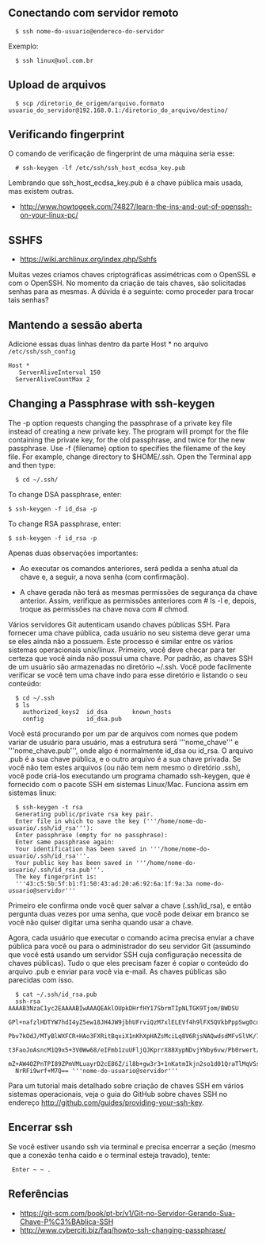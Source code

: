 ## Conectando com servidor remoto

```
  $ ssh nome-do-usuario@endereco-do-servidor
```

Exemplo: 

```
  $ ssh linux@uol.com.br
```

## Upload de arquivos 

```  
  $ scp /diretorio_de_origem/arquivo.formato usuario_do_servidor@192.168.0.1:/diretorio_do_arquivo/destino/
```

## Verificando fingerprint

O comando de verificação de fingerprint de uma máquina seria esse:

```
  # ssh-keygen -lf /etc/ssh/ssh_host_ecdsa_key.pub
```

Lembrando que ssh_host_ecdsa_key.pub é a chave pública mais usada, mas existem outras. 

* http://www.howtogeek.com/74827/learn-the-ins-and-out-of-openssh-on-your-linux-pc/

## SSHFS 

* https://wiki.archlinux.org/index.php/Sshfs


Muitas vezes criamos chaves criptográficas assimétricas com o OpenSSL e com o OpenSSH. No momento da criação de tais chaves, são solicitadas senhas para as mesmas. A dúvida é a seguinte: como proceder para trocar tais senhas?

## Mantendo a sessão aberta
Adicione essas duas linhas dentro da parte Host * no arquivo ```/etc/ssh/ssh_config```

```
Host *
   ServerAliveInterval 150
  ServerAliveCountMax 2
```

## Changing a Passphrase with ssh-keygen 

The -p option requests changing the passphrase of a private key file instead of creating a new private key. The program will prompt for the file containing the private key, for the old passphrase, and twice for the new passphrase. Use -f {filename} option to specifies the filename of the key file. For example, change directory to $HOME/.ssh. Open the Terminal app and then type:

```
  $ cd ~/.ssh/
```

To change DSA passphrase, enter:

```
$ ssh-keygen -f id_dsa -p
```

To change RSA passphrase, enter:

```
$ ssh-keygen -f id_rsa -p
```

Apenas duas observações importantes:

* Ao executar os comandos anteriores, será pedida a senha atual da chave e, a seguir, a nova senha (com confirmação).

* A chave gerada não terá as mesmas permissões de segurança da chave anterior. Assim, verifique as permissões anteriores com # ls -l e, depois, troque as permissões na chave nova com # chmod.

Vários servidores Git autenticam usando chaves públicas SSH. Para fornecer uma chave pública, cada usuário no seu sistema deve gerar uma se eles ainda não a possuem. Este processo é similar entre os vários sistemas operacionais unix/linux. Primeiro, você deve checar para ter certeza que você ainda não possui uma chave. Por padrão, as chaves SSH de um usuário são armazenadas no diretório ~/.ssh. Você pode facilmente verificar se você tem uma chave indo para esse diretório e listando o seu conteúdo:

```
  $ cd ~/.ssh
  $ ls
    authorized_keys2  id_dsa       known_hosts
    config            id_dsa.pub
```

Você está procurando por um par de arquivos com nomes que podem variar de usuário para usuário, mas a estrutura será '''nome_chave''' e '''nome_chave.pub''', onde algo é normalmente id_dsa ou id_rsa. O arquivo .pub é a sua chave pública, e o outro arquivo é a sua chave privada. Se você não tem estes arquivos (ou não tem nem mesmo o diretório .ssh), você pode criá-los executando um programa chamado ssh-keygen, que é fornecido com o pacote SSH em sistemas Linux/Mac. Funciona assim em sistemas linux: 

```
  $ ssh-keygen -t rsa
  Generating public/private rsa key pair.
  Enter file in which to save the key ('''/home/nome-do-usuario/.ssh/id_rsa'''):
  Enter passphrase (empty for no passphrase):
  Enter same passphrase again:
  Your identification has been saved in '''/home/nome-do-usuario/.ssh/id_rsa'''.
  Your public key has been saved in '''/home/nome-do-usuario/.ssh/id_rsa.pub'''.
  The key fingerprint is:
  '''43:c5:5b:5f:b1:f1:50:43:ad:20:a6:92:6a:1f:9a:3a nome-do-usuario@servidor'''
```

Primeiro ele confirma onde você quer salvar a chave (.ssh/id_rsa), e então pergunta duas vezes por uma senha, que você pode deixar em branco se você não quiser digitar uma senha quando usar a chave.

Agora, cada usuário que executar o comando acima precisa enviar a chave pública para você ou para o administrador do seu servidor Git (assumindo que você está usando um servidor SSH cuja configuração necessita de chaves públicas). Tudo o que eles precisam fazer é copiar o conteúdo do arquivo .pub e enviar para você via e-mail. As chaves públicas são parecidas com isso.

```
  $ cat ~/.ssh/id_rsa.pub
  ssh-rsa AAAAB3NzaC1yc2EAAAABIwAAAQEAklOUpkDHrfHY17SbrmTIpNLTGK9Tjom/BWDSU
  GPl+nafzlHDTYW7hdI4yZ5ew18JH4JW9jbhUFrviQzM7xlELEVf4h9lFX5QVkbPppSwg0cda3
  Pbv7kOdJ/MTyBlWXFCR+HAo3FXRitBqxiX1nKhXpHAZsMciLq8V6RjsNAQwdsdMFvSlVK/7XA
  t3FaoJoAsncM1Q9x5+3V0Ww68/eIFmb1zuUFljQJKprrX88XypNDvjYNby6vw/Pb0rwert/En
  mZ+AW4OZPnTPI89ZPmVMLuayrD2cE86Z/il8b+gw3r3+1nKatmIkjn2so1d01QraTlMqVSsbx
  NrRFi9wrf+M7Q== '''nome-do-usuario@servidor'''
```

Para um tutorial mais detalhado sobre criação de chaves SSH em vários sistemas operacionais, veja o guia do GitHub sobre chaves SSH no endereço http://github.com/guides/providing-your-ssh-key.

## Encerrar ssh

Se você estiver usando ssh via terminal e precisa encerrar a seção (mesmo que a conexão tenha caido e o terminal esteja travado), tente: 

```
 Enter ~ ~ .
 ```

## Referências 

* https://git-scm.com/book/pt-br/v1/Git-no-Servidor-Gerando-Sua-Chave-P%C3%BAblica-SSH
* http://www.cyberciti.biz/faq/howto-ssh-changing-passphrase/


